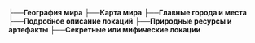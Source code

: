 ├──**География мира**
├──**Карта мира**
├──**Главные города и места**
├──**Подробное описание локаций**
├──**Природные ресурсы и артефакты**
├──**Секретные или мифические локации**